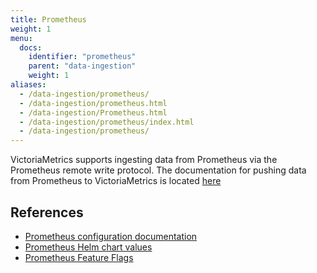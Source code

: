 ```yaml
---
title: Prometheus
weight: 1
menu:
  docs:
    identifier: "prometheus"
    parent: "data-ingestion"
    weight: 1
aliases:
  - /data-ingestion/prometheus/
  - /data-ingestion/prometheus.html
  - /data-ingestion/Prometheus.html
  - /data-ingestion/prometheus/index.html
  - /data-ingestion/prometheus/
---
```


VictoriaMetrics supports ingesting data from Prometheus via the Prometheus remote write protocol.
The documentation for pushing data from Prometheus to VictoriaMetrics is located [here](https://docs.victoriametrics.com/victoriametrics#prometheus-setup)

## References

- [Prometheus configuration documentation](https://prometheus.io/docs/prometheus/latest/configuration/configuration/)
- [Prometheus Helm chart values](https://github.com/prometheus-community/helm-charts/blob/main/charts/prometheus/values.yaml)
- [Prometheus Feature Flags](https://prometheus.io/docs/prometheus/latest/feature_flags/#prometheus-agent)
